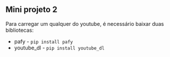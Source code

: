 ## Mini projeto 2

Para carregar um qualquer do youtube, é necessário baixar duas bibliotecas:
* pafy - ```pip install pafy```
* youtube_dl - ```pip install youtube_dl```